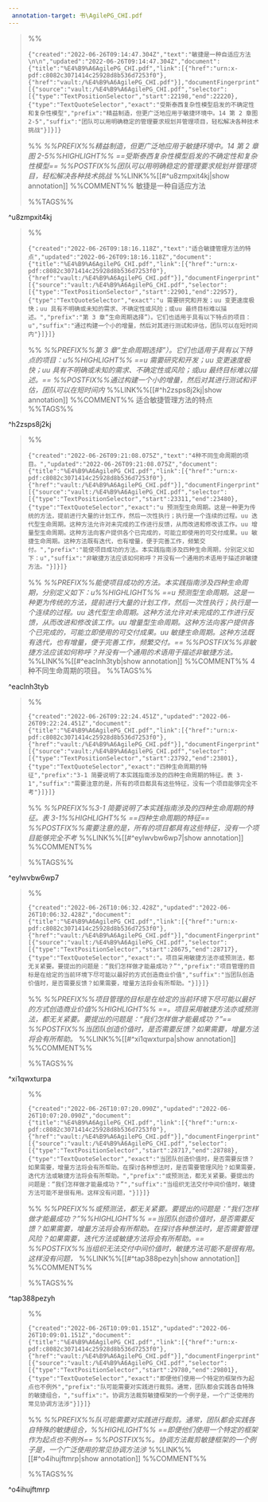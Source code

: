 ```yaml
---
 annotation-target: 书\AgilePG_CHI.pdf
---
```




>%%
>```annotation-json
>{"created":"2022-06-26T09:14:47.304Z","text":"敏捷是一种自适应方法\n\n","updated":"2022-06-26T09:14:47.304Z","document":{"title":"%E4%B9%A6AgilePG_CHI.pdf","link":[{"href":"urn:x-pdf:c8082c3071414c25928d8b536d7253f0"},{"href":"vault:/%E4%B9%A6AgilePG_CHI.pdf"}],"documentFingerprint":"c8082c3071414c25928d8b536d7253f0"},"uri":"vault:/%E4%B9%A6AgilePG_CHI.pdf","target":[{"source":"vault:/%E4%B9%A6AgilePG_CHI.pdf","selector":[{"type":"TextPositionSelector","start":22198,"end":22220},{"type":"TextQuoteSelector","exact":"受斯泰西复杂性模型启发的不确定性和复杂性模型","prefix":"精益制造，但更广泛地应用于敏捷环境中。14 第 2 章图 2-5","suffix":"团队可以用明确稳定的管理要求规划并管理项目，轻松解决各种技术挑战"}]}]}
>```
>%%
>*%%PREFIX%%精益制造，但更广泛地应用于敏捷环境中。14 第 2 章图 2-5%%HIGHLIGHT%% ==受斯泰西复杂性模型启发的不确定性和复杂性模型== %%POSTFIX%%团队可以用明确稳定的管理要求规划并管理项目，轻松解决各种技术挑战*
>%%LINK%%[[#^u8zmpxit4kj|show annotation]]
>%%COMMENT%%
>敏捷是一种自适应方法
>
>
>%%TAGS%%
>
^u8zmpxit4kj


>%%
>```annotation-json
>{"created":"2022-06-26T09:18:16.118Z","text":"适合敏捷管理方法的特点","updated":"2022-06-26T09:18:16.118Z","document":{"title":"%E4%B9%A6AgilePG_CHI.pdf","link":[{"href":"urn:x-pdf:c8082c3071414c25928d8b536d7253f0"},{"href":"vault:/%E4%B9%A6AgilePG_CHI.pdf"}],"documentFingerprint":"c8082c3071414c25928d8b536d7253f0"},"uri":"vault:/%E4%B9%A6AgilePG_CHI.pdf","target":[{"source":"vault:/%E4%B9%A6AgilePG_CHI.pdf","selector":[{"type":"TextPositionSelector","start":22901,"end":22957},{"type":"TextQuoteSelector","exact":"u 需要研究和开发；uu 变更速度极快；uu 具有不明确或未知的需求、不确定性或风险；或uu 最终目标难以描述。","prefix":"第 3 章“生命周期选择”）。它们也适用于具有以下特点的项目：u","suffix":"通过构建一个小的增量，然后对其进行测试和评估，团队可以在短时间内"}]}]}
>```
>%%
>*%%PREFIX%%第 3 章“生命周期选择”）。它们也适用于具有以下特点的项目：u%%HIGHLIGHT%% ==u 需要研究和开发；uu 变更速度极快；uu 具有不明确或未知的需求、不确定性或风险；或uu 最终目标难以描述。== %%POSTFIX%%通过构建一个小的增量，然后对其进行测试和评估，团队可以在短时间内*
>%%LINK%%[[#^h2zsps8j2kj|show annotation]]
>%%COMMENT%%
>适合敏捷管理方法的特点
>%%TAGS%%
>
^h2zsps8j2kj


>%%
>```annotation-json
>{"created":"2022-06-26T09:21:08.075Z","text":"4种不同生命周期的项目。","updated":"2022-06-26T09:21:08.075Z","document":{"title":"%E4%B9%A6AgilePG_CHI.pdf","link":[{"href":"urn:x-pdf:c8082c3071414c25928d8b536d7253f0"},{"href":"vault:/%E4%B9%A6AgilePG_CHI.pdf"}],"documentFingerprint":"c8082c3071414c25928d8b536d7253f0"},"uri":"vault:/%E4%B9%A6AgilePG_CHI.pdf","target":[{"source":"vault:/%E4%B9%A6AgilePG_CHI.pdf","selector":[{"type":"TextPositionSelector","start":23311,"end":23480},{"type":"TextQuoteSelector","exact":"u 预测型生命周期。这是一种更为传统的方法，提前进行大量的计划工作，然后一次性执行；执行是一个连续的过程。uu 迭代型生命周期。这种方法允许对未完成的工作进行反馈，从而改进和修改该工作。uu 增量型生命周期。这种方法向客户提供各个已完成的，可能立即使用的可交付成果。uu 敏捷生命周期。这种方法既有迭代，也有增量，便于完善工作，频繁交付。","prefix":"能使项目成功的方法。本实践指南涉及四种生命周期，分别定义如下：u","suffix":"非敏捷方法应该如何称呼？并没有一个通用的术语用于描述非敏捷方法。"}]}]}
>```
>%%
>*%%PREFIX%%能使项目成功的方法。本实践指南涉及四种生命周期，分别定义如下：u%%HIGHLIGHT%% ==u 预测型生命周期。这是一种更为传统的方法，提前进行大量的计划工作，然后一次性执行；执行是一个连续的过程。uu 迭代型生命周期。这种方法允许对未完成的工作进行反馈，从而改进和修改该工作。uu 增量型生命周期。这种方法向客户提供各个已完成的，可能立即使用的可交付成果。uu 敏捷生命周期。这种方法既有迭代，也有增量，便于完善工作，频繁交付。== %%POSTFIX%%非敏捷方法应该如何称呼？并没有一个通用的术语用于描述非敏捷方法。*
>%%LINK%%[[#^eaclnh3tyb|show annotation]]
>%%COMMENT%%
>4种不同生命周期的项目。
>%%TAGS%%
>
^eaclnh3tyb


>%%
>```annotation-json
>{"created":"2022-06-26T09:22:24.451Z","updated":"2022-06-26T09:22:24.451Z","document":{"title":"%E4%B9%A6AgilePG_CHI.pdf","link":[{"href":"urn:x-pdf:c8082c3071414c25928d8b536d7253f0"},{"href":"vault:/%E4%B9%A6AgilePG_CHI.pdf"}],"documentFingerprint":"c8082c3071414c25928d8b536d7253f0"},"uri":"vault:/%E4%B9%A6AgilePG_CHI.pdf","target":[{"source":"vault:/%E4%B9%A6AgilePG_CHI.pdf","selector":[{"type":"TextPositionSelector","start":23792,"end":23801},{"type":"TextQuoteSelector","exact":"四种生命周期的特征","prefix":"3-1 简要说明了本实践指南涉及的四种生命周期的特征。表 3-1","suffix":"需要注意的是，所有的项目都具有这些特征，没有一个项目能够完全不考"}]}]}
>```
>%%
>*%%PREFIX%%3-1 简要说明了本实践指南涉及的四种生命周期的特征。表 3-1%%HIGHLIGHT%% ==四种生命周期的特征== %%POSTFIX%%需要注意的是，所有的项目都具有这些特征，没有一个项目能够完全不考*
>%%LINK%%[[#^eylwvbw6wp7|show annotation]]
>%%COMMENT%%
>
>%%TAGS%%
>
^eylwvbw6wp7


>%%
>```annotation-json
>{"created":"2022-06-26T10:06:32.428Z","updated":"2022-06-26T10:06:32.428Z","document":{"title":"%E4%B9%A6AgilePG_CHI.pdf","link":[{"href":"urn:x-pdf:c8082c3071414c25928d8b536d7253f0"},{"href":"vault:/%E4%B9%A6AgilePG_CHI.pdf"}],"documentFingerprint":"c8082c3071414c25928d8b536d7253f0"},"uri":"vault:/%E4%B9%A6AgilePG_CHI.pdf","target":[{"source":"vault:/%E4%B9%A6AgilePG_CHI.pdf","selector":[{"type":"TextPositionSelector","start":28675,"end":28717},{"type":"TextQuoteSelector","exact":"。项目采用敏捷方法亦或预测法，都无关紧要。要提出的问题是：“我们怎样做才能最成功？”","prefix":"项目管理的目标是在给定的当前环境下尽可能以最好的方式创造商业价值","suffix":"当团队创造价值时，是否需要反馈？如果需要，增量方法将会有所帮助。"}]}]}
>```
>%%
>*%%PREFIX%%项目管理的目标是在给定的当前环境下尽可能以最好的方式创造商业价值%%HIGHLIGHT%% ==。项目采用敏捷方法亦或预测法，都无关紧要。要提出的问题是：“我们怎样做才能最成功？”== %%POSTFIX%%当团队创造价值时，是否需要反馈？如果需要，增量方法将会有所帮助。*
>%%LINK%%[[#^xi1qwxturpa|show annotation]]
>%%COMMENT%%
>
>%%TAGS%%
>
^xi1qwxturpa


>%%
>```annotation-json
>{"created":"2022-06-26T10:07:20.090Z","updated":"2022-06-26T10:07:20.090Z","document":{"title":"%E4%B9%A6AgilePG_CHI.pdf","link":[{"href":"urn:x-pdf:c8082c3071414c25928d8b536d7253f0"},{"href":"vault:/%E4%B9%A6AgilePG_CHI.pdf"}],"documentFingerprint":"c8082c3071414c25928d8b536d7253f0"},"uri":"vault:/%E4%B9%A6AgilePG_CHI.pdf","target":[{"source":"vault:/%E4%B9%A6AgilePG_CHI.pdf","selector":[{"type":"TextPositionSelector","start":28717,"end":28788},{"type":"TextQuoteSelector","exact":"当团队创造价值时，是否需要反馈？如果需要，增量方法将会有所帮助。在探讨各种想法时，是否需要管理风险？如果需要，迭代方法或敏捷方法将会有所帮助。","prefix":"或预测法，都无关紧要。要提出的问题是：“我们怎样做才能最成功？”","suffix":"当组织无法交付中间价值时，敏捷方法可能不是很有用。这样没有问题，"}]}]}
>```
>%%
>*%%PREFIX%%或预测法，都无关紧要。要提出的问题是：“我们怎样做才能最成功？”%%HIGHLIGHT%% ==当团队创造价值时，是否需要反馈？如果需要，增量方法将会有所帮助。在探讨各种想法时，是否需要管理风险？如果需要，迭代方法或敏捷方法将会有所帮助。== %%POSTFIX%%当组织无法交付中间价值时，敏捷方法可能不是很有用。这样没有问题，*
>%%LINK%%[[#^tap388pezyh|show annotation]]
>%%COMMENT%%
>
>%%TAGS%%
>
^tap388pezyh


>%%
>```annotation-json
>{"created":"2022-06-26T10:09:01.151Z","updated":"2022-06-26T10:09:01.151Z","document":{"title":"%E4%B9%A6AgilePG_CHI.pdf","link":[{"href":"urn:x-pdf:c8082c3071414c25928d8b536d7253f0"},{"href":"vault:/%E4%B9%A6AgilePG_CHI.pdf"}],"documentFingerprint":"c8082c3071414c25928d8b536d7253f0"},"uri":"vault:/%E4%B9%A6AgilePG_CHI.pdf","target":[{"source":"vault:/%E4%B9%A6AgilePG_CHI.pdf","selector":[{"type":"TextPositionSelector","start":29780,"end":29801},{"type":"TextQuoteSelector","exact":"即便他们使用一个特定的框架作为起点也不例外","prefix":"队可能需要对实践进行裁剪。通常，团队都会实践各自特殊的敏捷组合，","suffix":"。协调方法裁剪敏捷框架的一个例子是，一个广泛使用的常见协调方法涉"}]}]}
>```
>%%
>*%%PREFIX%%队可能需要对实践进行裁剪。通常，团队都会实践各自特殊的敏捷组合，%%HIGHLIGHT%% ==即便他们使用一个特定的框架作为起点也不例外== %%POSTFIX%%。协调方法裁剪敏捷框架的一个例子是，一个广泛使用的常见协调方法涉*
>%%LINK%%[[#^o4ihujftmrp|show annotation]]
>%%COMMENT%%
>
>%%TAGS%%
>
^o4ihujftmrp
